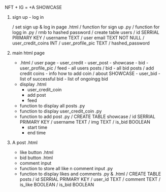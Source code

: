 NFT + IG = +A SHOWCASE

1. sign up - log in

   / set sign up & log in page .html
   / function for sign up .py
   / function for logg in .py
   / rmb to hashed password
   / create table users
   / id SERRIAL PRIMARY KEY
   / username TEXT
   / user email TEXT NOT NULL
   / user_credit_coins INT
   / user_profile_pic TEXT
   / hashed_password

2. main html page

   - <nav> .html
     / user page
       - user_credit
       - user_post
         - showcase
         - bid
       - user_profile_pic
     / feed
       - all users posts
     / bid
       - all bid posts
     / add credit coins
       - info how to add coin
     / about SHOWCASE
     - user_bid
       - list of successful bid
       - list of ongoingg bid
   - display .html
     - user_credit_coin
     - add post
     - feed
   - function to display all posts .py
   - function to display user_credit_coin .py
   - function to add post .py
     / CREATE TABLE showcase
     / id SERRIAL PRIMARY KEY
     / username TEXT
     / img TEXT
     / is_bid BOOLEAN
     - start time
     - end time

3. A post .html
   - like button .html
   - bid button .html
   - comment input
   - function to store all like n comment input .py
   - function to display likes and comments .py & .html
     / CREATE TABLE posts
     / id SERRIAL PRIMARY KEY
     / user_id TEXT
     / comment TEXT
     / is_like BOOLEAN
     / is_bid BOOLEAN
